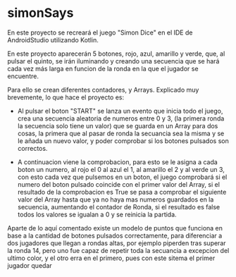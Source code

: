 # simonSays

En este proyecto se recreará el juego "Simon Dice"
en el IDE de AndroidStudio utilizando Kotlin.

En este proyecto aparecerán 5 botones, rojo, azul, amarillo y verde,
que, al pulsar el quinto, se irán iluminando y creando una secuencia
que se hará cada vez más larga en funcion de la ronda en la que
el jugador se encuentre.

Para ello se crean diferentes contadores, y Arrays.
Explicado muy brevemente, lo que hace el proyecto es:

+ Al pulsar el boton "START" se lanza un evento que inicia todo el juego,
crea una secuencia aleatoria de numeros entre 0 y 3, (la primera ronda la secuencia solo tiene un valor)
que se guarda en un Array para dos cosas, la primera que al pasar de ronda la secuancia sea la misma
y se le añada un nuevo valor, y poder comprobar si los botones pulsados son correctos.

+ A continuacion viene la comprobacion, para esto se le asigna a cada boton un numero, al rojo el 0
al azul el 1, al amarillo el 2 y al verde un 3, con esto cada vez que pulsemos
en un boton, el juego comprobará si el numero del boton pulsado coincide con el primer
valor del Array, si el resultado de la comprobacion es True se pasa a comprobar el siguiente valor del
Array hasta que ya no haya mas numeros guardados en la secuencia, aumentando el contador de Ronda,
si el resultado es false todos los valores se igualan a 0 y se reinicia la partida.

Aparte de lo aquí comentado existe un modelo de puntos que funciona en base a la cantidad
de botones pulsados correctamente, para diferenciar a dos jugadores que llegan
a rondas altas, por ejemplo piperden tras superar la ronda 14, pero uno fue capaz de repetir
toda la secuancia a excepcion del ultimo color, y el otro erra en el primero, pues con este sitema
el primer jugador quedar
